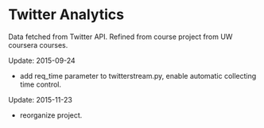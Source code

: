 # Twitter Analytics
Data fetched from Twitter API. Refined from course project from UW coursera courses.

Update: 2015-09-24
* add req_time parameter to twitterstream.py, enable automatic collecting time control.


Update: 2015-11-23
* reorganize project.
